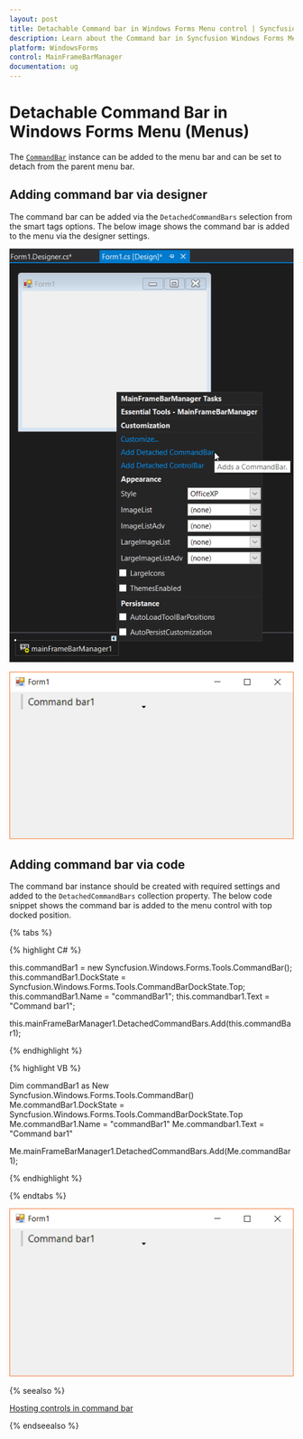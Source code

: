 ```yaml
---
layout: post
title: Detachable Command bar in Windows Forms Menu control | Syncfusion
description: Learn about the Command bar in Syncfusion Windows Forms Menu control, its elements and more details.
platform: WindowsForms
control: MainFrameBarManager 
documentation: ug
---
```


# Detachable Command Bar in Windows Forms Menu (Menus)

The [`CommandBar`](https://help.syncfusion.com/cr/windowsforms/Syncfusion.Windows.Forms.Tools.CommandBar.html) instance can be added to the menu bar and can be set to detach from the parent menu bar.

## Adding command bar via designer

The command bar can be added via the `DetachedCommandBars` selection from the smart tags options. The below image shows the command bar is added to the menu via the designer settings.

![Command bar added to the bar](Detachable-Commandbar-images/adding_CommandBar_Designer.png)

![Form loaded with command bar](Detachable-CommandBar-images/form_with_commandbar.png)

## Adding command bar via code

The command bar instance should be created with required settings and added to the `DetachedCommandBars` collection property. The below code snippet shows the command bar is added to the menu control with top docked position.

{% tabs %}

{% highlight C# %}

this.commandBar1 = new Syncfusion.Windows.Forms.Tools.CommandBar();
this.commandBar1.DockState = Syncfusion.Windows.Forms.Tools.CommandBarDockState.Top;
this.commandBar1.Name = "commandBar1";
this.commandbar1.Text = "Command bar1";

this.mainFrameBarManager1.DetachedCommandBars.Add(this.commandBar1);

{% endhighlight %}

{% highlight VB %}

Dim commandBar1 as New Syncfusion.Windows.Forms.Tools.CommandBar()
Me.commandBar1.DockState = Syncfusion.Windows.Forms.Tools.CommandBarDockState.Top
Me.commandBar1.Name = "commandBar1"
Me.commandbar1.Text = "Command bar1"

Me.mainFrameBarManager1.DetachedCommandBars.Add(Me.commandBar1);

{% endhighlight %}

{% endtabs %}

![Form loaded with command bar](Detachable-CommandBar-images/form_with_commandbar.png)

{% seealso %}

[Hosting controls in command bar](https://help.syncfusion.com/windowsforms/commandbar/hosting-controls)

{% endseealso %}
